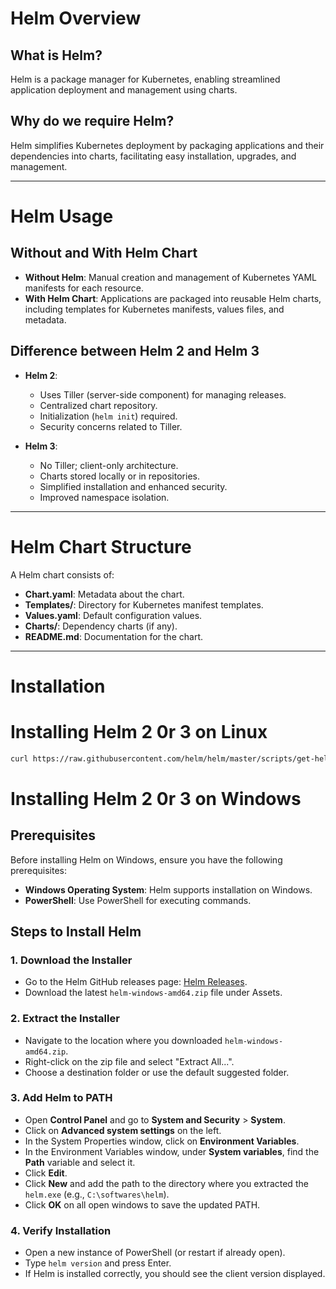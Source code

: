 # Helm Overview

## What is Helm?
Helm is a package manager for Kubernetes, enabling streamlined application deployment and management using charts.

## Why do we require Helm?
Helm simplifies Kubernetes deployment by packaging applications and their dependencies into charts, facilitating easy installation, upgrades, and management.

---

# Helm Usage

## Without and With Helm Chart
- **Without Helm**: Manual creation and management of Kubernetes YAML manifests for each resource.
- **With Helm Chart**: Applications are packaged into reusable Helm charts, including templates for Kubernetes manifests, values files, and metadata.

## Difference between Helm 2 and Helm 3
- **Helm 2**:
  - Uses Tiller (server-side component) for managing releases.
  - Centralized chart repository.
  - Initialization (`helm init`) required.
  - Security concerns related to Tiller.
  
- **Helm 3**:
  - No Tiller; client-only architecture.
  - Charts stored locally or in repositories.
  - Simplified installation and enhanced security.
  - Improved namespace isolation.

---

# Helm Chart Structure

A Helm chart consists of:

- **Chart.yaml**: Metadata about the chart.
- **Templates/**: Directory for Kubernetes manifest templates.
- **Values.yaml**: Default configuration values.
- **Charts/**: Dependency charts (if any).
- **README.md**: Documentation for the chart.

---

# Installation

# Installing Helm 2 0r 3 on Linux
```bash
curl https://raw.githubusercontent.com/helm/helm/master/scripts/get-helm-2 | bash
```
# Installing Helm 2 0r 3 on Windows

## Prerequisites
Before installing Helm on Windows, ensure you have the following prerequisites:
- **Windows Operating System**: Helm supports installation on Windows.
- **PowerShell**: Use PowerShell for executing commands.

## Steps to Install Helm

### 1. Download the Installer
- Go to the Helm GitHub releases page: [Helm Releases](https://github.com/helm/helm/releases).
- Download the latest `helm-windows-amd64.zip` file under Assets.

### 2. Extract the Installer
- Navigate to the location where you downloaded `helm-windows-amd64.zip`.
- Right-click on the zip file and select "Extract All...".
- Choose a destination folder or use the default suggested folder.

### 3. Add Helm to PATH
- Open **Control Panel** and go to **System and Security** > **System**.
- Click on **Advanced system settings** on the left.
- In the System Properties window, click on **Environment Variables**.
- In the Environment Variables window, under **System variables**, find the **Path** variable and select it.
- Click **Edit**.
- Click **New** and add the path to the directory where you extracted the `helm.exe` (e.g., `C:\softwares\helm`).
- Click **OK** on all open windows to save the updated PATH.

### 4. Verify Installation
- Open a new instance of PowerShell (or restart if already open).
- Type `helm version` and press Enter.
- If Helm is installed correctly, you should see the client version displayed.
